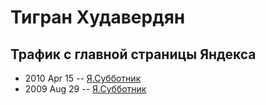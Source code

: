 # Тигран Худавердян

## Трафик с главной страницы Яндекса 
- 2010 Apr 15 -- [Я.Субботник](https://events.yandex.ru/lib/talks/1002/)    
- 2009 Aug 29 -- [Я.Субботник](https://events.yandex.ru/lib/talks/738/)    
